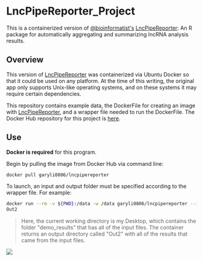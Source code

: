 # LncPipeReporter_Project
This is a containerized version of [@bioinformatist's](https://github.com/bioinformatist)
[LncPipeReporter](https://github.com/bioinformatist/LncPipeReporter): An R package for automatically aggregating and summarizing lncRNA analysis results.

## Overview
This version of [LncPipeReporter](https://github.com/bioinformatist/LncPipeReporter) was containerized via Ubuntu Docker so that it could be used on any platform.
At the time of this writing, the original app only supports Unix-like operating systems, and on these systems it may require certain dependencies. 

This repository contains example data, the DockerFile for creating an image with [LncPipeReporter](https://github.com/bioinformatist/LncPipeReporter), and a wrapper file needed to run the DockerFile.
The Docker Hub repository for this project is [here](https://hub.docker.com/r/garyli0806/lncpipereporter/).

## Use
**Docker is required** for this program.

Begin by pulling the image from Docker Hub via command line:
``` bash
docker pull garyli0806/lncpipereporter 
```
To launch, an input and output folder must be specified according to the wrapper file. For example:
``` bash
docker run --rm -v ${PWD}:/data -w /data garyli0806/lncpipereporter --input demo_results --output
Out2
```
> Here, the current working directory is my Desktop, which contains the folder "demo_results" that has all of the input files. The container returns an output directory called "Out2" with all of the results that came from the input files.

![](Users/garyli/Desktop/Out2.png)
